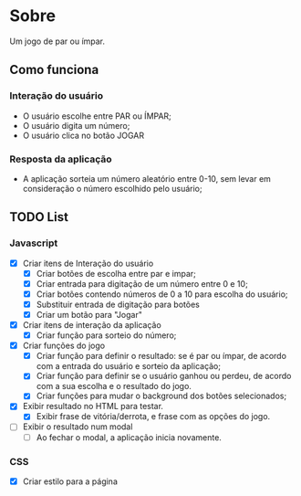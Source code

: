# Sobre
Um jogo de par ou ímpar.

## Como funciona
### Interação do usuário

- O usuário escolhe entre PAR ou ÍMPAR;
- O usuário digita um número;
- O usuário clica no botão JOGAR

### Resposta da aplicação
- A aplicação sorteia um número aleatório entre 0-10, sem levar em consideração o número escolhido pelo usuário;

## TODO List
### Javascript

- [x] Criar itens de Interação do usuário
   - [x] Criar botões de escolha entre par e impar;
   - [x] Criar entrada para digitação de um número entre 0 e 10;
   - [x] Criar botões contendo números de 0 a 10 para escolha do usuário;
   - [x] Substituir entrada de digitação para botões
   - [x] Criar um botão para "Jogar"

- [x] Criar itens de interação da aplicação
   - [x] Criar função para sorteio do número;

- [x] Criar funções do jogo
   - [x] Criar função para definir o resultado: se é par ou ímpar, de acordo com a entrada do usuário e sorteio da aplicação;
   - [x] Criar função para definir se o usuário ganhou ou perdeu, de acordo com a sua escolha e o resultado do jogo.
   - [x] Criar funções para mudar o background dos botões selecionados;

- [x] Exibir resultado no HTML para testar.
   - [x] Exibir frase de vitória/derrota, e frase com as opções do jogo.

- [ ] Exibir o resultado num modal
   - [ ] Ao fechar o modal, a aplicação inicia novamente.
### CSS

- [x] Criar estilo para a página